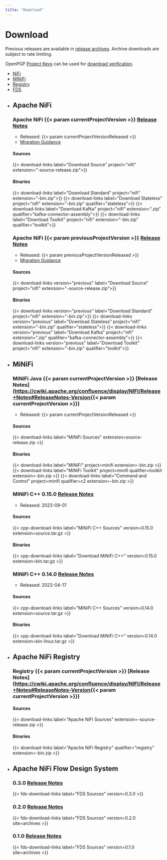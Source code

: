 ```yaml
---
title: "Download"
---
```


# Download

Previous releases are available in [release archives](https://archive.apache.org/dist/nifi/). Archive downloads are
subject to rate limiting.

OpenPGP [Project Keys](https://downloads.apache.org/nifi/KEYS) can be used for
[download verification](https://www.apache.org/info/verification.html).

<ul class="uk-tab" uk-switcher>
  <li><a class="uk-active" href="#nifi">NiFi</a></li>
  <li><a href="#minifi">MiNiFi</a></li>
  <li><a href="#registry">Registry</a></li>
  <li><a href="#fds">FDS</a></li>
</ul>

<ul class="uk-switcher">
  <li>

## Apache NiFi

### Apache NiFi {{< param currentProjectVersion >}} <a href="https://cwiki.apache.org/confluence/display/NIFI/Release+Notes#ReleaseNotes-Version{{< param currentProjectVersion >}}">Release Notes</a>

- Released: {{< param currentProjectVersionReleased >}}
- [Migration Guidance](https://cwiki.apache.org/confluence/display/NIFI/Migration+Guidance)

#### Sources
{{< download-links label="Download Source" project="nifi" extension="-source-release.zip">}}
#### Binaries
{{< download-links label="Download Standard" project="nifi" extension="-bin.zip">}}
{{< download-links label="Download Stateless" project="nifi" extension="-bin.zip" qualifier="stateless">}}
{{< download-links label="Download Kafka" project="nifi" extension=".zip" qualifier="kafka-connector-assembly">}}
{{< download-links label="Download Toolkit" project="nifi" extension="-bin.zip" qualifier="toolkit">}}
### Apache NiFi {{< param previousProjectVersion >}} <a href="https://cwiki.apache.org/confluence/display/NIFI/Release+Notes#ReleaseNotes-Version{{< param previousProjectVersion >}}">Release Notes</a>

- Released: {{< param previousProjectVersionReleased >}}
- [Migration Guidance](https://cwiki.apache.org/confluence/display/NIFI/Migration+Guidance)

#### Sources
{{< download-links version="previous" label="Download Source" project="nifi" extension="-source-release.zip">}}

#### Binaries
{{< download-links version="previous" label="Download Standard" project="nifi" extension="-bin.zip">}}
{{< download-links version="previous" label="Download Stateless" project="nifi" extension="-bin.zip" qualifier="stateless">}}
{{< download-links version="previous" label="Download Kafka" project="nifi" extension=".zip" qualifier="kafka-connector-assembly">}}
{{< download-links version="previous" label="Download Toolkit" project="nifi" extension="-bin.zip" qualifier="toolkit">}}

</li><li>

## MiNiFi

### MiNiFi Java {{< param currentProjectVersion >}} [Release Notes](https://cwiki.apache.org/confluence/display/NIFI/Release+Notes#ReleaseNotes-Version{{< param currentProjectVersion >}})

- Released: {{< param currentProjectVersionReleased >}}
#### Sources
 {{< download-links label="MiNiFi Sources" extension=source-release.zip >}}
#### Binaries
 {{< download-links label="MiNiFi" project=minifi extension=-bin.zip >}}
 {{< download-links label="MiNiFi Toolkit" project=minifi qualifier=toolkit extension=-bin.zip >}}
 {{< download-links label="Command and Control" project=minifi qualifier=c2 extension=-bin.zip >}}

### MiNiFi C++ 0.15.0 [Release Notes](https://cwiki.apache.org/confluence/pages/viewpage.action?pageId=65145325#ReleaseNotesMiNiFi(C++)-Versioncpp-0.15.0)

- Released: 2023-09-01 
#### Sources
{{< cpp-download-links label="MiNiFi C++ Sources" version=0.15.0 extension=source.tar.gz >}}
#### Binaries
{{< cpp-download-links label="Download MiNiFi C++" version=0.15.0 extension=bin.tar.gz >}}

### MiNiFi C++ 0.14.0 [Release Notes](https://cwiki.apache.org/confluence/pages/viewpage.action?pageId=65145325#ReleaseNotesMiNiFi(C++)-Versioncpp-0.14.0)

- Released: 2023-04-17
#### Sources
{{< cpp-download-links label="MiNiFi C++ Sources" version=0.14.0 extension=source.tar.gz >}}
#### Binaries
{{< cpp-download-links label="Download MiNiFi C++" version=0.14.0 extension=bin-linux.tar.gz >}}

</li><li>

## Apache NiFi Registry

### Registry {{< param currentProjectVersion >}} [Release Notes](https://cwiki.apache.org/confluence/display/NIFI/Release+Notes#ReleaseNotes-Version{{< param currentProjectVersion >}})
#### Sources
{{< download-links label="Apache NiFi Sources" extension=-source-release.zip >}}
#### Binaries
{{< download-links label="Apache NiFi Registry" qualifier="registry" extension=-bin.zip >}}

</li><li>

## Apache NiFi Flow Design System
### 0.3.0 [Release Notes](https://cwiki.apache.org/confluence/display/NIFI/Release+Notes#ReleaseNotes-NiFiFlowDesignSystem0.3.0)

{{< fds-download-links label="FDS Sources" version=0.3.0 >}}

### 0.2.0 [Release Notes](https://cwiki.apache.org/confluence/display/NIFI/Release+Notes#ReleaseNotes-NiFiFlowDesignSystem0.2.0)

{{< fds-download-links label="FDS Sources" version=0.2.0 site=archives >}}

### 0.1.0 [Release Notes](https://cwiki.apache.org/confluence/display/NIFI/Release+Notes#ReleaseNotes-NiFiFlowDesignSystem0.1.0)

{{< fds-download-links label="FDS Sources" version=0.1.0 site=archives >}}

</li></ul>